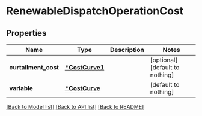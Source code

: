 # RenewableDispatchOperationCost

## Properties

Name | Type | Description | Notes
------------ | ------------- | ------------- | -------------
**curtailment_cost** | [***CostCurve1**](CostCurve1.md) |  | [optional] [default to nothing]
**variable** | [***CostCurve**](CostCurve.md) |  | [default to nothing]

[[Back to Model list]](../README.md#models) [[Back to API list]](../README.md#api-endpoints) [[Back to README]](../README.md)
